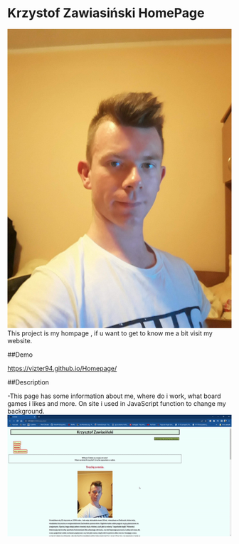 # Krzystof Zawiasiński HomePage

![Krzysiek](images/krzysiek.jpg) <br />
This project is my hompage , if u want to get to know me a bit visit my website.

##Demo

https://vizter94.github.io/Homepage/

##Description

-This page has some information about me, where do i work, what board games i likes and more.
On site i used in JavaScript function to change my background. <br />
![gif](images/background.gif)
